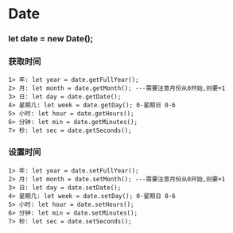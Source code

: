 # Date
### let date = new Date();
### 获取时间
	1> 年: let year = date.getFullYear();
	2> 月: let month = date.getMonth(); ---需要注意月份从0开始,则要+1
	3> 日: let day = date.getDate();
	4> 星期几: let week = date.getDay(); 0-星期日 0-6
	5> 小时: let hour = date.getHours();
	6> 分钟: let min = date.getMinutes();
	7> 秒: let sec = date.getSeconds();

### 设置时间
	1> 年: let year = date.setFullYear();
	2> 月: let month = date.setMonth(); ---需要注意月份从0开始,则要+1
	3> 日: let day = date.setDate();
	4> 星期几: let week = date.setDay(); 0-星期日 0-6
	5> 小时: let hour = date.setHours();
	6> 分钟: let min = date.setMinutes();
	7> 秒: let sec = date.setSeconds();